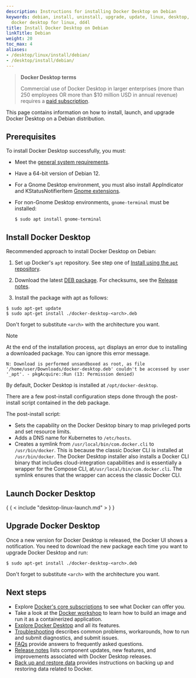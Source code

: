```yaml
---
description: Instructions for installing Docker Desktop on Debian
keywords: debian, install, uninstall, upgrade, update, linux, desktop, docker desktop,
  docker desktop for linux, dd4l
title: Install Docker Desktop on Debian
linkTitle: Debian
weight: 20
toc_max: 4
aliases:
- /desktop/linux/install/debian/
- /desktop/install/debian/
---
```


> **Docker Desktop terms**
>
> Commercial use of Docker Desktop in larger enterprises (more than 250
> employees OR more than $10 million USD in annual revenue) requires a [paid
> subscription](https://www.docker.com/pricing/).

This page contains information on how to install, launch, and upgrade Docker Desktop on a Debian distribution.

## Prerequisites

To install Docker Desktop successfully, you must:

- Meet the [general system requirements](index.md#general-system-requirements).
- Have a 64-bit version of Debian 12.
- For a Gnome Desktop environment, you must also install AppIndicator and KStatusNotifierItem [Gnome extensions](https://extensions.gnome.org/extension/615/appindicator-support/).

- For non-Gnome Desktop environments, `gnome-terminal` must be installed:

  ```console
  $ sudo apt install gnome-terminal
  ```

## Install Docker Desktop

Recommended approach to install Docker Desktop on Debian:

1. Set up Docker's `apt` repository.
   See step one of [Install using the `apt` repository](../../../engine/install/debian.md#install-using-the-repository).

2. Download the latest [DEB package](https://desktop.docker.com/linux/main/amd64/docker-desktop-amd64.deb?utm_source=docker&utm_medium=webreferral&utm_campaign=docs-driven-download-linux-amd64). For checksums, see the [Release notes](../../release-notes.md).

3. Install the package with apt as follows:

  ```console
  $ sudo apt-get update
  $ sudo apt-get install ./docker-desktop-<arch>.deb
  ```
   Don't forget to substitute `<arch>` with the architecture you want.

  > [!NOTE]
  >
  > At the end of the installation process, `apt` displays an error due to installing a downloaded package. You
  > can ignore this error message.
  >
  > ```text
  > N: Download is performed unsandboxed as root, as file '/home/user/Downloads/docker-desktop.deb' couldn't be accessed by user '_apt'. - pkgAcquire::Run (13: Permission denied)
  > ```

   By default, Docker Desktop is installed at `/opt/docker-desktop`.

There are a few post-install configuration steps done through the post-install script contained in the deb package.

The post-install script:

- Sets the capability on the Docker Desktop binary to map privileged ports and set resource limits.
- Adds a DNS name for Kubernetes to `/etc/hosts`.
- Creates a symlink from `/usr/local/bin/com.docker.cli` to `/usr/bin/docker`.
  This is because the classic Docker CLI is installed at `/usr/bin/docker`. The Docker Desktop installer also installs a Docker CLI binary that includes cloud-integration capabilities and is essentially a wrapper for the Compose CLI, at`/usr/local/bin/com.docker.cli`. The symlink ensures that the wrapper can access the classic Docker CLI.

## Launch Docker Desktop

{ { < include "desktop-linux-launch.md" > } }

## Upgrade Docker Desktop

Once a new version for Docker Desktop is released, the Docker UI shows a notification.
You need to download the new package each time you want to upgrade Docker Desktop and run:

```console
$ sudo apt-get install ./docker-desktop-<arch>.deb
```

Don't forget to substitute `<arch>` with the architecture you want.

## Next steps

- Explore [Docker's core subscriptions](https://www.docker.com/pricing/) to see what Docker can offer you.
- Take a look at the [Docker workshop](/get-started/workshop/index.md) to learn how to build an image and run it as a containerized application.
- [Explore Docker Desktop](../../use-desktop/index.md) and all its features.
- [Troubleshooting](../../troubleshoot/index.md) describes common problems, workarounds, how to run and submit diagnostics, and submit issues.
- [FAQs](../../faqs/general.md) provide answers to frequently asked questions.
- [Release notes](../../release-notes.md) lists component updates, new features, and improvements associated with Docker Desktop releases.
- [Back up and restore data](../../backup-and-restore.md) provides instructions
  on backing up and restoring data related to Docker.
